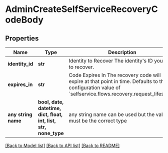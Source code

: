 # AdminCreateSelfServiceRecoveryCodeBody


## Properties
Name | Type | Description | Notes
------------ | ------------- | ------------- | -------------
**identity_id** | **str** | Identity to Recover  The identity&#39;s ID you wish to recover. | 
**expires_in** | **str** | Code Expires In  The recovery code will expire at that point in time. Defaults to the configuration value of &#x60;selfservice.flows.recovery.request_lifespan&#x60;. | [optional] 
**any string name** | **bool, date, datetime, dict, float, int, list, str, none_type** | any string name can be used but the value must be the correct type | [optional]

[[Back to Model list]](../README.md#documentation-for-models) [[Back to API list]](../README.md#documentation-for-api-endpoints) [[Back to README]](../README.md)


